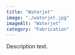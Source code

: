 ```yaml
---
title: "Waterjet"
image: "./waterjet.jpg"
imageAlt: "Waterjet"
category: "Fabrication"
---
```


Description text.